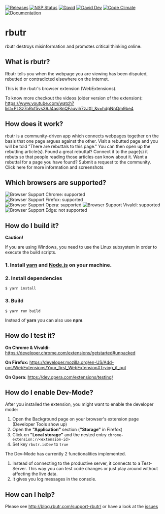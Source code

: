[![Releases](https://img.shields.io/github/release/rbutrcom/rbutr-browser-extension.svg)](https://github.com/rbutrcom/rbutr-browser-extension/releases)
[![NSP Status](https://nodesecurity.io/orgs/rbutrcom/projects/df6fef46-875a-4713-be11-70206dd48f3d/badge)](https://nodesecurity.io/orgs/rbutrcom/projects/df6fef46-875a-4713-be11-70206dd48f3d)
[![David](https://img.shields.io/david/rbutrcom/rbutr-browser-extension.svg)]()
[![David Dev](https://img.shields.io/david/dev/rbutrcom/rbutr-browser-extension.svg?label=devDep)]()
[![Code Climate](https://img.shields.io/codeclimate/github/rbutrcom/rbutr-browser-extension.svg)](https://codeclimate.com/github/rbutrcom/rbutr-browser-extension)
[![Documentation](https://inch-ci.org/github/rbutrcom/rbutr-browser-extension.svg?branch=master)](https://inch-ci.org/github/rbutrcom/rbutr-browser-extension)


# rbutr
rbutr destroys misinformation and promotes critical thinking online.


##  What is rbutr?
Rbutr tells you when the webpage you are viewing has been disputed, rebutted or contradicted elsewhere on the internet.

This is the rbutr's browser extension (WebExtensions).

To know more checkout the videos (older version of the extension): https://www.youtube.com/watch?list=PLSz7oRxf5vs39J4asj8nQFauvih7zJXl_&v=hdgNnQm9be4


## How does it work?

rbutr is a community-driven app which connects webpages together on the basis that one page argues against the other.
Visit a rebutted page and you will be told "There are rebuttals to this page." You can then open up the rebutting article(s).
Found a great rebuttal? Connect it to the page(s) it rebuts so that people reading those articles can know about it.
Want a rebuttal for a page you have found? Submit a request to the community.
Click here for more information and screenshots


## Which browsers are supported?

![Browser Support Chrome: supported](https://img.shields.io/badge/Chrome-supported-brightgreen.svg)
![Browser Support Firefox: supported](https://img.shields.io/badge/Firefox-supported-brightgreen.svg)
![Browser Support Opera: supported](https://img.shields.io/badge/Opera-supported-brightgreen.svg)
![Browser Support Vivaldi: supported](https://img.shields.io/badge/Vivaldi-supported-brightgreen.svg)
![Browser Support Edge: not supported](https://img.shields.io/badge/Edge-not_supported-red.svg)


## How do I build it?

**Caution!**

If you are using Windows, you need to use the Linux subsystem in order to execute the build scripts.


### 1. Install [yarn](https://yarnpkg.com/lang/en/docs/install/) and [Node.js](https://nodejs.org/en/download/package-manager/) on your machine.

### 2. Install dependencies

`$ yarn install`

### 3. Build

`$ yarn run build`

Instead of **yarn** you can also use **npm**.


## How do I test it?

**On Chrome & Vivaldi:** https://developer.chrome.com/extensions/getstarted#unpacked

**On Firefox:** https://developer.mozilla.org/en-US/Add-ons/WebExtensions/Your_first_WebExtension#Trying_it_out

**On Opera:** https://dev.opera.com/extensions/testing/


## How do I enable Dev-Mode?

After you installed the extension, you might want to enable the developer mode:

1. Open the Background page on your browser's extension page (Developer Tools show up)
2. Open the **"Application"** section (**"Storage"** in Firefox)
3. Click on **"Local storage"** and the nested entry `chrome-extension://<extension-id>`
4. Set key `rbutr.isDev` to `true`

The Dev-Mode has currently 2 functionalities implemented.

1. Instead of connecting to the productive server, it connects to a Test-Server. This way you can test code changes or just play around without affecting the live data.
2. It gives you log messages in the console.


## How can I help?

Please see http://blog.rbutr.com/support-rbutr/ or have a look at the [issues](https://github.com/rbutrcom/rbutr-browser-extension/issues)
